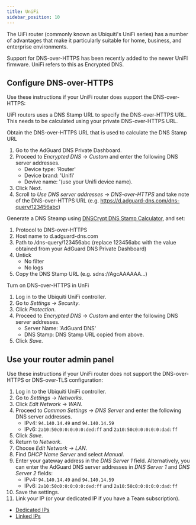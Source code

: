 ```yaml
---
title: UniFi
sidebar_position: 10
---
```


The UiFi router (commonly known as Ubiquiti's UniFi series) has a number of advantages that make it particularly suitable for home, business, and enterprise environments. 

Support for DNS-over-HTTPS has been recently added to the newer UniFI firmware. UniFi refers to this as Encrypted DNS.

## Configure DNS-over-HTTPS

Use these instructions if your UniFi router does support the DNS-over-HTTPS:

UiFI routers uses a DNS Stamp URL to specify the DNS-over-HTTPS URL. This needs to be calculated using your private DNS-over-HTTPS URL.

Obtain the DNS-over-HTTPS URL that is used to calculate the DNS Stamp URL
1. Go to the AdGuard DNS Private Dashboard.
1. Proceed to *Encrypted DNS* → *Custom* and enter the following DNS server addresses.
    - Device type: 'Router'
    - Device brand: 'Unifi'
    - Devive name: '(use your Unifi device name).
1. Click Next.
1. Scroll to *Use DNS server addresses* → *DNS-over-HTTPS* and take note of the DNS-over-HTTPS URL (e.g. https://d.adguard-dns.com/dns-query/123456abc)

Generate a DNS Steamp using [DNSCrypt DNS Stamp Calculator](https://dnscrypt.info/stamps/), and set:
1. Protocol to DNS-over-HTTPS
1. Host name to d.adguard-dns.com
1. Path to /dns-query/123456abc (replace 123456abc with the value obtained from your AdGuard DNS Private Dashboard)
1. Untick
    - No filter
    - No logs
1. Copy the DNS Stamp URL (e.g. sdns://AgcAAAAAA…)

Turn on DNS-over-HTTPS in UnFi
1. Log in to the Ubiquiti UniFi controller.
1. Go to *Settings* → *Security*.
1. Click *Protection*.
1. Proceed to *Encrypted DNS* → *Custom* and enter the following DNS server addresses.
    - Server Name: 'AdGuard DNS'
    - DNS Stamp: DNS Stamp URL copied from above.
1. Click *Save*.


## Use your router admin panel

Use these instructions if your UniFi router does not support the DNS-over-HTTPS or DNS-over-TLS configuration:

1. Log in to the Ubiquiti UniFi controller.
1. Go to *Settings* → *Networks*.
1. Click *Edit Network* → *WAN*.
1. Proceed to *Common Settings* → *DNS Server* and enter the following DNS server addresses.
    - IPv4: `94.140.14.49` and `94.140.14.59`
    - IPv6: `2a10:50c0:0:0:0:0:ded:ff` and `2a10:50c0:0:0:0:0:dad:ff`
1. Click *Save*.
1. Return to *Network*.
1. Choose *Edit Network* → *LAN*.
1. Find *DHCP Name Server* and select *Manual*.
1. Enter your gateway address in the *DNS Server 1* field. Alternatively, you can enter the AdGuard DNS server addresses in *DNS Server 1* and *DNS Server 2* fields:
    - IPv4: `94.140.14.49` and `94.140.14.59`
    - IPv6: `2a10:50c0:0:0:0:0:ded:ff` and `2a10:50c0:0:0:0:0:dad:ff`
1. Save the settings.
1. Link your IP (or your dedicated IP if you have a Team subscription).

- [Dedicated IPs](private-dns/connect-devices/other-options/dedicated-ip.md)
- [Linked IPs](private-dns/connect-devices/other-options/linked-ip.md)
